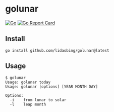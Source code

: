 # golunar

[![Go](https://github.com/lidaobing/golunar/actions/workflows/go.yml/badge.svg?branch=master)](https://github.com/lidaobing/golunar/actions/workflows/go.yml)
[![Go Report Card](https://goreportcard.com/badge/github.com/lidaobing/golunar)](https://goreportcard.com/report/github.com/lidaobing/golunar)

## Install

```shell
go install github.com/lidaobing/golunar@latest
```

## Usage

```
$ golunar
Usage: golunar today
Usage: golunar [options] [YEAR MONTH DAY]

Options:
  -i	from lunar to solar
  -l	leap month
```
